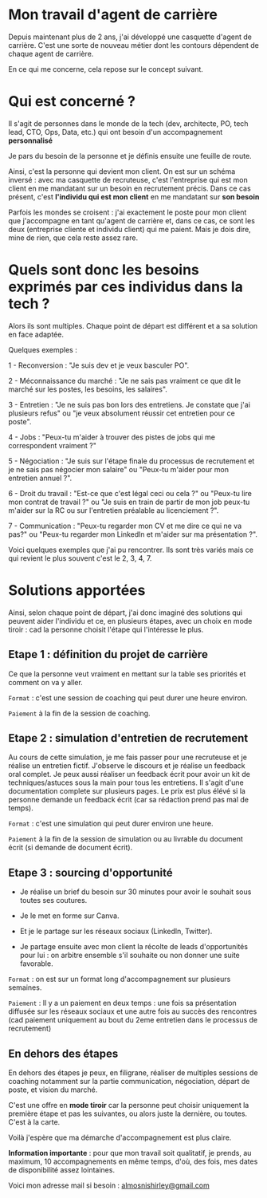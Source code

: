 # Mon travail d'agent de carrière

Depuis maintenant plus de 2 ans, j'ai développé une casquette d'agent de carrière. C'est une sorte de nouveau métier dont les contours dépendent de chaque agent de carrière. 

En ce qui me concerne, cela repose sur le concept suivant. 

# Qui est concerné ? 

Il s'agit de personnes dans le monde de la tech (dev, architecte, PO, tech lead, CTO, Ops, Data, etc.) qui ont besoin d'un accompagnement **personnalisé**

Je pars du besoin de la personne et je définis ensuite une feuille de route. 

Ainsi, c'est la personne qui devient mon client. On est sur un schéma inversé : avec ma casquette de recruteuse, c'est l'entreprise qui est mon client en me mandatant sur un besoin en recrutement précis. Dans ce cas présent, c'est **l'individu qui est mon client** en me mandatant sur **son besoin**

Parfois les mondes se croisent : j'ai exactement le poste pour mon client que j'accompagne en tant qu'agent de carrière et, dans ce cas, ce sont les deux (entreprise cliente et individu client) qui me paient. Mais je dois dire, mine de rien, que cela reste assez rare. 

# Quels sont donc les besoins exprimés par ces individus dans la tech ? 

Alors ils sont multiples. Chaque point de départ est différent et a sa solution en face adaptée. 

Quelques exemples : 

1 - Reconversion : "Je suis dev et je veux basculer PO".

2 - Méconnaissance du marché : "Je ne sais pas vraiment ce que dit le marché sur les postes, les besoins, les salaires".

3 - Entretien : "Je ne suis pas bon lors des entretiens. Je constate que j'ai plusieurs refus" ou "je veux absolument réussir cet entretien pour ce poste".

4 - Jobs : "Peux-tu m'aider à trouver des pistes de jobs qui me correspondent vraiment ?"

5 - Négociation : "Je suis sur l'étape finale du processus de recrutement et je ne sais pas négocier mon salaire" ou "Peux-tu m'aider pour mon entretien annuel ?".

6 - Droit du travail : "Est-ce que c'est légal ceci ou cela ?" ou "Peux-tu lire mon contrat de travail ?" ou "Je suis en train de partir de mon job peux-tu m'aider sur la RC ou sur l'entretien préalable au licenciement ?".

7 - Communication : "Peux-tu regarder mon CV et me dire ce qui ne va pas?" ou "Peux-tu regarder mon Linkedln et m'aider sur ma présentation ?".

  Voici quelques exemples que j'ai pu rencontrer. Ils sont très variés mais ce qui revient le plus souvent c'est le 2, 3, 4, 7.

  # Solutions apportées

Ainsi, selon chaque point de départ, j'ai donc imaginé des solutions qui peuvent aider l'individu et ce, en plusieurs étapes, avec un choix en mode tiroir : cad la personne choisit l'étape qui l'intéresse le plus. 

## Etape 1 : définition du projet de carrière 

Ce que la personne veut vraiment en mettant sur la table ses priorités et comment on va y aller. 

`Format` : c'est une session de coaching qui peut durer une heure environ. 

`Paiement` à la fin de la session de coaching.

## Etape 2 : simulation d'entretien de recrutement 

Au cours de cette simulation, je me fais passer pour une recruteuse et je réalise un entretien fictif. J'observe le discours et je réalise un feedback oral complet. Je peux aussi réaliser un feedback écrit pour avoir un kit de techniques/astuces sous la main pour tous les entretiens. Il s'agit d'une documentation complete sur plusieurs pages. Le prix est plus élévé si la personne demande un feedback écrit (car sa rédaction prend pas mal de temps). 

`Format` : c'est une simulation qui peut durer environ une heure. 

`Paiement` à la fin de la session de simulation ou au livrable du document écrit (si demande de document écrit).

## Etape 3 : sourcing d'opportunité 

- Je réalise un brief du besoin sur 30 minutes pour avoir le souhait sous toutes ses coutures.

- Je le met en forme sur Canva.

- Et je le partage sur les réseaux sociaux (Linkedln, Twitter).

- Je partage ensuite avec mon client la récolte de leads d'opportunités pour lui : on arbitre ensemble s'il souhaite ou non donner une suite favorable. 

`Format` : on est sur un format long d'accompagnement sur plusieurs semaines. 

`Paiement` : Il y a un paiement en deux temps : une fois sa présentation diffusée sur les réseaux sociaux et une autre fois au succès des rencontres (cad paiement uniquement au bout du 2eme entretien dans le processus de recrutement)

## En dehors des étapes 

En dehors des étapes je peux, en filigrane, réaliser de multiples sessions de coaching notamment sur la partie communication, négociation, départ de poste, et vision du marché. 

C'est une offre en **mode tiroir** car la personne peut choisir uniquement la première étape et pas les suivantes, ou alors juste la dernière, ou toutes. C'est à la carte. 


Voilà j'espère que ma démarche d'accompagnement est plus claire. 

**Information importante** : pour que mon travail soit qualitatif, je prends, au maximum, 10 accompagnements en même temps, d'où, des fois, mes dates de disponibilité assez lointaines. 

Voici mon adresse mail si besoin : almosnishirley@gmail.com 


